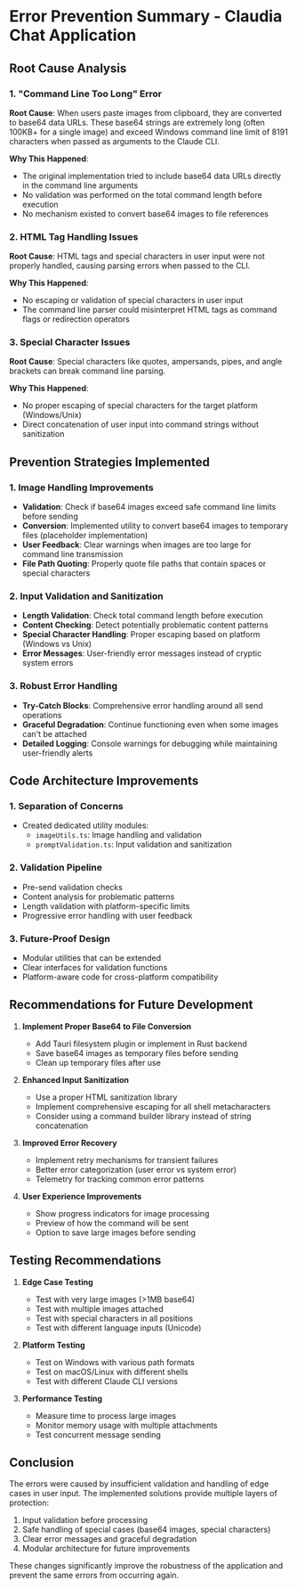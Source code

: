 # Error Prevention Summary - Claudia Chat Application

## Root Cause Analysis

### 1. "Command Line Too Long" Error
**Root Cause**: When users paste images from clipboard, they are converted to base64 data URLs. These base64 strings are extremely long (often 100KB+ for a single image) and exceed Windows command line limit of 8191 characters when passed as arguments to the Claude CLI.

**Why This Happened**: 
- The original implementation tried to include base64 data URLs directly in the command line arguments
- No validation was performed on the total command length before execution
- No mechanism existed to convert base64 images to file references

### 2. HTML Tag Handling Issues  
**Root Cause**: HTML tags and special characters in user input were not properly handled, causing parsing errors when passed to the CLI.

**Why This Happened**:
- No escaping or validation of special characters in user input
- The command line parser could misinterpret HTML tags as command flags or redirection operators

### 3. Special Character Issues
**Root Cause**: Special characters like quotes, ampersands, pipes, and angle brackets can break command line parsing.

**Why This Happened**:
- No proper escaping of special characters for the target platform (Windows/Unix)
- Direct concatenation of user input into command strings without sanitization

## Prevention Strategies Implemented

### 1. Image Handling Improvements
- **Validation**: Check if base64 images exceed safe command line limits before sending
- **Conversion**: Implemented utility to convert base64 images to temporary files (placeholder implementation)
- **User Feedback**: Clear warnings when images are too large for command line transmission
- **File Path Quoting**: Properly quote file paths that contain spaces or special characters

### 2. Input Validation and Sanitization
- **Length Validation**: Check total command length before execution
- **Content Checking**: Detect potentially problematic content patterns
- **Special Character Handling**: Proper escaping based on platform (Windows vs Unix)
- **Error Messages**: User-friendly error messages instead of cryptic system errors

### 3. Robust Error Handling
- **Try-Catch Blocks**: Comprehensive error handling around all send operations
- **Graceful Degradation**: Continue functioning even when some images can't be attached
- **Detailed Logging**: Console warnings for debugging while maintaining user-friendly alerts

## Code Architecture Improvements

### 1. Separation of Concerns
- Created dedicated utility modules:
  - `imageUtils.ts`: Image handling and validation
  - `promptValidation.ts`: Input validation and sanitization

### 2. Validation Pipeline
- Pre-send validation checks
- Content analysis for problematic patterns  
- Length validation with platform-specific limits
- Progressive error handling with user feedback

### 3. Future-Proof Design
- Modular utilities that can be extended
- Clear interfaces for validation functions
- Platform-aware code for cross-platform compatibility

## Recommendations for Future Development

1. **Implement Proper Base64 to File Conversion**
   - Add Tauri filesystem plugin or implement in Rust backend
   - Save base64 images as temporary files before sending
   - Clean up temporary files after use

2. **Enhanced Input Sanitization**
   - Use a proper HTML sanitization library
   - Implement comprehensive escaping for all shell metacharacters
   - Consider using a command builder library instead of string concatenation

3. **Improved Error Recovery**
   - Implement retry mechanisms for transient failures
   - Better error categorization (user error vs system error)
   - Telemetry for tracking common error patterns

4. **User Experience Improvements**
   - Show progress indicators for image processing
   - Preview of how the command will be sent
   - Option to save large images before sending

## Testing Recommendations

1. **Edge Case Testing**
   - Test with very large images (>1MB base64)
   - Test with multiple images attached
   - Test with special characters in all positions
   - Test with different language inputs (Unicode)

2. **Platform Testing**
   - Test on Windows with various path formats
   - Test on macOS/Linux with different shells
   - Test with different Claude CLI versions

3. **Performance Testing**
   - Measure time to process large images
   - Monitor memory usage with multiple attachments
   - Test concurrent message sending

## Conclusion

The errors were caused by insufficient validation and handling of edge cases in user input. The implemented solutions provide multiple layers of protection:
1. Input validation before processing
2. Safe handling of special cases (base64 images, special characters)
3. Clear error messages and graceful degradation
4. Modular architecture for future improvements

These changes significantly improve the robustness of the application and prevent the same errors from occurring again.